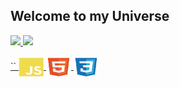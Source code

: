 ## Welcome to my Universe 

 <div>
   <a href="https://github.com/Wingedzy">
   <img height="180em" src="https://github-readme-stats.vercel.app/api?username=Wingedzy&show_icons=true&theme=tokyonight&include_all_commits=true&count_private=true"/>
   <img height="180em" src="https://github-readme-stats.vercel.app/api/top-langs/?username=Wingedzy&layout=compact&langs_count=6&theme=tokyonight"/>
    <link rel="stylesheet" type='text/css' href="https://cdn.jsdelivr.net/gh/devicons/devicon@latest/devicon.min.css" />
</div>
    
<div style="display: inline_block"><br>``
  <img align="center" alt="Js" height="30" width="40" src="https://raw.githubusercontent.com/devicons/devicon/master/icons/javascript/javascript-plain.svg">
  <img align="center" alt="HTML" height="30" width="40" src="https://raw.githubusercontent.com/devicons/devicon/master/icons/html5/html5-original.svg">
  <img align="center" alt="CSS" height="30" width="40" src="https://raw.githubusercontent.com/devicons/devicon/master/icons/css3/css3-original.svg">
</div>
 
<br>
 
